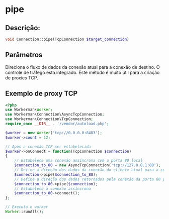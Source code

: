 # pipe
## Descrição:
```php
void Connection::pipe(TcpConnection $target_connection)
```

## Parâmetros
Direciona o fluxo de dados da conexão atual para a conexão de destino. O controle de tráfego está integrado. Este método é muito útil para a criação de proxies TCP.

## Exemplo de proxy TCP

```php
<?php
use Workerman\Worker;
use Workerman\Connection\AsyncTcpConnection;
use Workerman\Connection\TcpConnection;
require_once __DIR__ . '/vendor/autoload.php';

$worker = new Worker('tcp://0.0.0.0:8483');
$worker->count = 12;

// Após a conexão TCP ser estabelecida
$worker->onConnect = function(TcpConnection $connection)
{
    // Estabelece uma conexão assíncrona com a porta 80 local
    $connection_to_80 = new AsyncTcpConnection('tcp://127.0.0.1:80');
    // Define a direção dos dados da conexão do cliente atual para a conexão da porta 80
    $connection->pipe($connection_to_80);
    // Define a direção dos dados retornados pela conexão da porta 80 para a conexão do cliente
    $connection_to_80->pipe($connection);
    // Estabelece a conexão assíncrona
    $connection_to_80->connect();
};

// Executa o worker
Worker::runAll();
```
